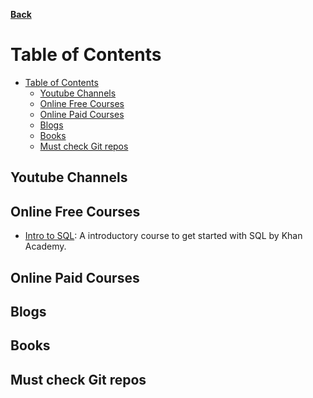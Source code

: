 **[Back](https://github.com/sameerkatija/resources)**

# Table of Contents
- [Table of Contents](#table-of-contents)
  - [Youtube Channels](#youtube-channels)
  - [Online Free Courses](#online-free-courses)
  - [Online Paid Courses](#online-paid-courses)
  - [Blogs](#blogs)
  - [Books](#books)
  - [Must check Git repos](#must-check-git-repos)


## Youtube Channels


## Online Free Courses
- [Intro to SQL](https://www.khanacademy.org/computing/computer-programming/sql): A introductory course to get started with SQL by Khan Academy.
## Online Paid Courses


## Blogs

## Books

## Must check Git repos